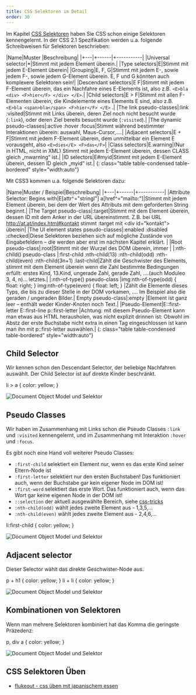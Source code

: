 ```yaml
---
title: CSS Selektoren im Detail
order: 30
---
```


Im Kapitel [CSS Selektoren](/css/basic-selectors/) haben Sie CSS schon
einige Selektoren
kennengelernt. In der CSS 2.1 Spezifikation werden u.a. 
folgende Schreibweisen für Selektoren beschrieben:

|Name|Muster |Beschreibung|
|+---|+------|+-----------|
|Universal selector|*|Stimmt mit jedem Element überein.|
|Type selectors|E|Stimmt mit jedem E-Element überein|
|Grouping|E, F, G|Stimmt mit jedem E-, sowie jedem F-, sowie jedem G-Element überein. E, F und G könnten auch komplexere Selektoren sein!|
|Descendant selectors|E F|Stimmt mit jedem F-Element überein, das ein Nachfahre eines E-Elements ist, also z.B. `<E>bla <div> <F>hier</F> </div> </E>`.|
|Child selectors|E > F|Stimmt mit allen F-Elementen überein, die Kindelemente eines Elements E sind, also z.B. `<E>bla <span>bla</span> <F>hier</F> </E>` .|
|The link pseudo-classes|:link :visited|Stimmt mit Links überein, deren Ziel noch nicht besucht wurde (`:link`), oder deren Ziel bereits besucht wurde (`:visited`).|
|The dynamic pseudo-classes|:active :hover :focus|Stimmt während bestimmter Interaktionen überein: auswahl, Maus-Cursor,....|
|Adjacent selectors|E + F|Stimmt mit jedem F-Element überein, dem unmittelbar ein Element E vorausgeht, also `<E>dies</E> <F>das</F>`|
|Class selectors|E.warning|(Nur in HTML, nicht in XML) Stimmt mit jedem E-Element überein, dessen CLASS gleich „mwarning“ ist.|
|ID selectors|E#myid|Stimmt mit jedem E-Element überein, dessen ID gleich „myid“ ist.|
{: class="table table-condensed table-bordered" style="width:auto"}

Mit CSS3 kommen u.a. folgende Selektoren dazu:

|Name|Muster  / Beispiel|Beschreibung|
|+---|+------|+-----------|
|Attribute Selector: Begins with|E\[attr^="stringl"\] a\[href^="mailto:"\]|Stimmt mit jedem Element überein, bei dem der Wert des Attributs mit dem geforderten String beginnt.|
|The Target pseudo-class|:target|Stimmt mit dem Element überein, dessen ID mit dem Anker in der URL übereinstimmt. Z.B. bei URL http://at.at/index.html#kontakt stimmt  :target mit &lt;div id="kontakt"&gt; überein|
|The UI element states pseudo-classes|:enabled :disabled :checked|Diese Selektoren beziehen sich auf mögliche Zustände von Eingabefeldern – die werden aber erst im nächsten Kapitel erklärt. |
|Root pseudo-class|:root|Stimmt mit der Wurzel des DOM überein, immer <html>|
|:nth-child() pseudo-class |:first-child :nth-child(13) :nth-child(odd) :nth-child(even) :nth-child(3n+1) :last-child|Zählt die Geschwister des Elements, stimmt mit dem Element überein wenn die Zahl bestimmte Bedingungen erfüllt: erstes Kind, 13.Kind, ungerade Zahl, gerade Zahl, ….(auch Moduleo 3, 4, n)… letztes.|
|:nth-of-type() pseudo-class |img:nth-of-type(odd) { float: right; } img:nth-of-type(even) { float: left; } |Zählt die Elemente dieses Typs, die bis zu dieser Stelle in der DOM vorkamen, …. Im Beispiel also die geraden / ungeraden Bilder.|
Empty pseudo-class|:empty |Element ist ganz leer – enthält weder Kinder-Knoten noch Text.|
|Pseudo-Element|E::first-letter E::first-line p::first-letter |Achtung: mit diesem Pseudo-Element kann man etwas aus HTML herausholen, was nicht explizit drinnen ist: Obwohl im Abstz der erste Buchstabe nicht extra in einen Tag eingeschlossen ist kann man ihn mit p::first-letter auswählen.|
{: class="table table-condensed table-bordered" style="width:auto"}


Child Selector
---------

Wir kennen schon den Descendant Selector, der beliebige Nachfahren auswählt.
Der Child Selector ist auf direkte Kinder beschränkt.

<css>
  li > a { color: yellow; }
</css>


![Document Object Model und Selektor](/images/selector-child.png)

Pseudo Classes
---------

Wir haben im Zusammenhang mit Links schon die Pseudo Classes `:link` und
`:visited` kennengelernt, und im Zusammenhang mit Interaktion `:hover` und
`:focus`.

Es gibt noch eine Hand voll weiterer Pseudo Classes:

* `:first-child` selektiert ein Element nur, wenn es das erste Kind seiner Eltern-Node ist
* `:first-letter`  selektiert nur den ersten Buchstaben!  Das funktioniert auch,
  wenn der Buchstabe gar kein eigener Node im DOM ist!
* `:first-word`  selektiert das erste Wort.  Das funktioniert auch,
  wenn das Wort      gar keine eigenen Node in der DOM ist!
* `::selection` der aktuell ausgewählte Bereich, siehe [css-tricks](http://css-tricks.com/examples/DifferentSelectionColors/)
* `:nth-child(odd)` wählt jedes zweite Element aus - 1,3,5,...
* `:nth-child(even)` wählt jedes zweite Element aus - 2,4,6,...



<css>
  li:first-child { color: yellow; }
</css>


![Document Object Model und Selektor](/images/selector-firstchild.png)


Adjacent selector
---------

Dieser Selector wählt das direkte Geschwister-Node aus.

<css>
  p + h1 { color: yellow; }
  li + li { color: yellow; }
</css>


![Document Object Model und Selektor](/images/selector-adj.png)



Kombinationen von Selektoren
---------

Wenn man mehrere Selektoren kombiniert hat das Komma die geringste Präzedenz:

<css>
  p, div a { color: yellow; }
</css>


![Document Object Model und Selektor](/images/selector-precedence.png)


CSS Selektoren Üben
-------


* [flukeout - css üben mit japanischem essen](http://flukeout.github.io/)


